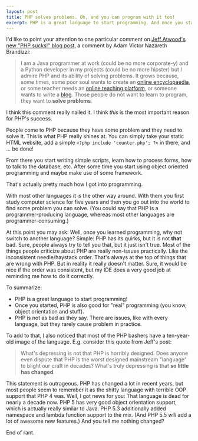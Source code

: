 ```yaml
---
layout: post
title: PHP solves problems. Oh, and you can program with it too!
excerpt: PHP is a great language to start programming. And once you started, PHP is also good for "real" programming. So what's the problem?
---
```

I'd like to point your attention to one particular comment on [Jeff Atwood's new "PHP sucks!" blog
post][phpSingularity], a comment by Adam Victor Nazareth Brandizzi:

> I am a Java programmer at work (could be no more corporate-y) and a Python developer in my projects (could be no more
> hipster) but I admire PHP and its ability of solving problems. It grows because, some times, some poor soul wants to
> create an [online encyclopaedia][wikipedia], or some teacher needs an [online teaching platform][moodle], or someone
> wants to write a [blog][wordpress]. Those people do not want to learn to program, they want to **solve problems**.

I think this comment really nailed it. I think *this* is the most important reason for PHP's success.

People come to PHP because they have some problem and they need to solve it. This is what PHP really shines at. You
can simply take your static HTML website, add a simple `<?php include 'counter.php'; ?>` in there, and ... be done!

From there you start writing simple scripts, learn how to process forms, how to talk to the database, etc. After some
time you start using object oriented programming and maybe make use of some framework.

That's actually pretty much how I got into programming.

With most other languages it is the other way around. With them you first study computer science for five years and then
you go out into the world to find some problem you can solve. (You could say that PHP is a programmer-producing
language, whereas most other languages are programmer-consuming.)

At this point you may ask: Well, once you learned programming, why not switch to another language? Simple: PHP has its
quirks, but it is not **that** bad. Sure, people always try to tell you that, but it just isn't true. Most of the things
people criticize about PHP are really non-issues practically. Like the inconsistent needle/haystack order. That's always
at the top of things that are wrong with PHP. But in reality it really doesn't matter. Sure, it would be nice if the
order was consistent, but my IDE does a very good job at reminding me how to do it correctly.

To summarize:

 * PHP is a great language to start programming!
 * Once you started, PHP is also good for "real" programming (you know, object orientation and stuff).
 * PHP is not as bad as they say. There are issues, like with every language, but they rarely cause problem in practice.

To add to that, I also noticed that most of the PHP bashers have a ten-year-old image of the language. E.g. consider
this quote from Jeff's post:

> What's depressing is not that PHP is horribly designed. Does anyone even dispute that PHP is the worst designed
> mainstream "language" to blight our craft in decades? What's truly depressing is that **so little has changed**.

This statement is outrageous. PHP has changed a lot in recent years, but most people seem to remember it as the shitty
language with terrible OOP support that PHP 4 was. Well, I got news for you: That language is dead for nearly a decade
now. PHP 5 has very good object orientation support, which is actually really similar to Java. PHP 5.3 additionally
added namespace and lambda function support to the mix. (And PHP 5.5 *will* add a lot of awesome new features.) And you
tell me nothing changed?

End of rant.

  [phpSingularity]: http://www.codinghorror.com/blog/2012/06/the-php-singularity.html
  [wikipedia]: http://en.wikipedia.org/wiki/Main_Page
  [moodle]: http://moodle.org/
  [wordpress]: http://wordpress.org/